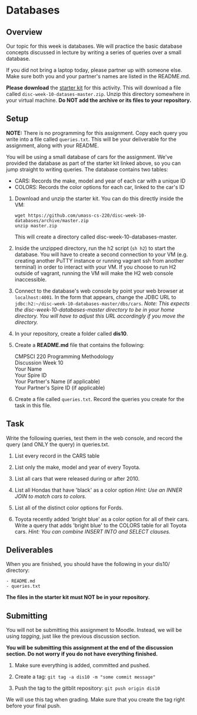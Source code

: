 # Databases

## Overview

Our topic for this week is databases. We will practice the basic database
concepts discussed in lecture by writing a series of queries over a small
database.

If you did not bring a laptop today, please partner up with someone else. Make
sure both you and your partner's names are listed in the README.md.

**Please download** the [starter kit] for this activity. This will download a
file called `disc-week-10-datases-master.zip`. Unzip this directory somewhere in
your virtual machine. **Do NOT add the archive or its files to your
repository.**

[starter kit]: https://github.com/umass-cs-220/disc-week-10-databases/archive/master.zip

## Setup

**NOTE:** There is no programming for this assignment. Copy each query you write
into a file called `queries.txt`. This will be your deliverable for the
assignment, along with your README.

You will be using a small database of cars for the assignment. We've provided
the database as part of the starter kit linked above, so you can jump straight
to writing queries. The database contains two tables:

- CARS: Records the make, model and year of each car with a unique ID
- COLORS: Records the color options for each car, linked to the car's ID

1. Download and unzip the starter kit. You can do this directly inside the VM:

    ```
    wget https://github.com/umass-cs-220/disc-week-10-databases/archive/master.zip
    unzip master.zip
    ```
    This will create a directory called disc-week-10-databases-master.

1. Inside the unzipped directory, run the h2 script (`sh h2`) to start the
   database. You will have to create a second connection to your VM (e.g.
   creating another PuTTY instance or running vagrant ssh from another terminal)
   in order to interact with your VM. If you choose to run H2 outside of
   vagrant, running the VM will make the H2 web console inaccessible.

1. Connect to the database's web console by point your web browser at
   `localhost:4001`. In the form that appears, change the JDBC URL to 
    `jdbc:h2:~/disc-week-10-databases-master/dbs/cars`. *Note: This expects the
    disc-week-10-databases-master directory to be in your home directory. You
    will have to adjust this URL accordingly if you move the directory.*

1. In your repository, create a folder called **dis10**.

1. Create a **README.md** file that contains the following:

    CMPSCI 220 Programming Methodology  
    Discussion Week 10  
    Your Name  
    Your Spire ID  
    Your Partner's Name (if applicable)  
    Your Partner's Spire ID (if applicable)  
  
1. Create a file called `queries.txt`. Record the queries you create for the
   task in this file.

## Task

Write the following queries, test them in the web console, and record the query
(and ONLY the query) in queries.txt.

1. List every record in the CARS table

1. List only the make, model and year of every Toyota.

1. List all cars that were released during or after 2010.

1. List all Hondas that have 'black' as a color option *Hint: Use an INNER JOIN
   to match cars to colors.*

1. List all of the distinct color options for Fords.

1. Toyota recently added 'bright blue' as a color option for all of their cars.
   Write a query that adds 'bright blue' to the COLORS table for all Toyota
   cars. *Hint: You can combine INSERT INTO and SELECT clauses.*

## Deliverables

When you are finished, you should have the following in your dis10/ directory:

```
- README.md
- queries.txt
```

**The files in the starter kit must NOT be in your repository.**

## Submitting

You will not be submitting this assignment to Moodle. Instead, we will be using
*tagging*, just like the previous discussion section.

**You will be submitting this assignment at the end of the discussion section.
Do not worry if you do not have everything finished.**

1. Make sure everything is added, committed and pushed.

2. Create a tag: `git tag -a dis10 -m "some commit message"`

3. Push the tag to the gitblit repository: `git push origin dis10`

We will use this tag when grading. Make sure that you create the tag right before your final push.
